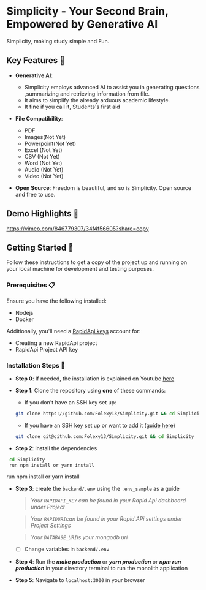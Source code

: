 # Simplicity - Your Second Brain, Empowered by Generative AI

Simplicity, making study simple and Fun.

## Key Features 🎯

- **Generative AI**:

  - Simplicity employs advanced AI to assist you in generating questions ,summarizing and retrieving information from file.
  - It aims to simplify the already arduous academic lifestyle.
  - It fine if you call it, Students's first aid

- **File Compatibility**:
  - PDF
  - Images(Not Yet)
  - Powerpoint(Not Yet)
  - Excel (Not Yet)
  - CSV (Not Yet)
  - Word (Not Yet)
  - Audio (Not Yet)
  - Video (Not Yet)
- **Open Source**: Freedom is beautiful, and so is Simplicity. Open source and free to use.

## Demo Highlights 🎥

https://vimeo.com/846779307/34f4f56605?share=copy

## Getting Started 🚀

Follow these instructions to get a copy of the project up and running on your local machine for development and testing purposes.

### Prerequisites 📋

Ensure you have the following installed:

- Nodejs
- Docker

Additionally, you'll need a [RapidApi keys](https://rapidapi.com/hub) account for:

- Creating a new RapidApi project
- RapidApi Project API key

### Installation Steps 💽

- **Step 0**: If needed, the installation is explained on Youtube [here](https://youtu.be/rC-s4QdfY80)

- **Step 1**: Clone the repository using **one** of these commands:

  - If you don't have an SSH key set up:

  ```bash
  git clone https://github.com/Folexy13/Simplicity.git && cd Simplicity
  ```

  - If you have an SSH key set up or want to add it ([guide here](https://docs.github.com/en/authentication/connecting-to-github-with-ssh/adding-a-new-ssh-key-to-your-github-account))

  ```bash
  git clone git@github.com:Folexy13/Simplicity.git && cd Simplicity
  ```

- **Step 2**: install the dependencies

```bash
 cd Simplicity
 run npm install or yarn install
```

run npm install or yarn install

- **Step 3**: create the `backend/.env` using the `.env_sample` as a guide

  > _Your `RAPIDAPI_KEY` can be found in your Rapid Api dashboard under Project_

  > _Your `RAPIDURI`can be found in your Rapid APi settings under Project Settings_

  > _Your `DATABASE_URI`is your mongodb uri_

  - [ ] Change variables in `backend/.env`

- **Step 4**: Run the **_make production_** or **_yarn production_** or **_npm run production_** in your directory terminal to run the monolith application

- **Step 5**: Navigate to `localhost:3000` in your browser
